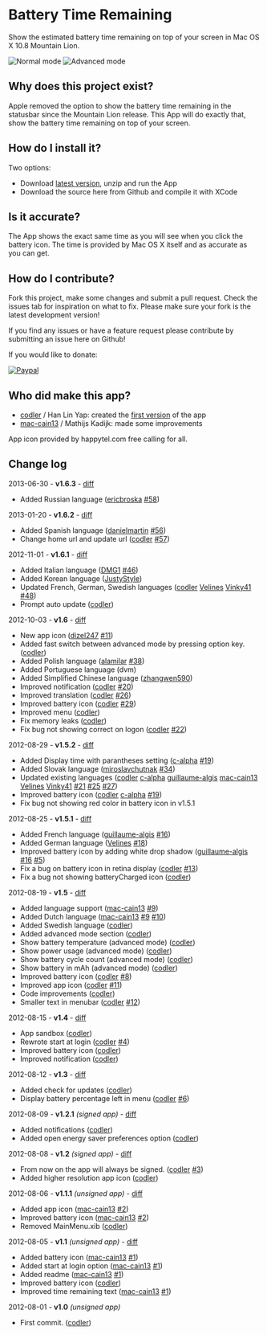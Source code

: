 Battery Time Remaining
======================

Show the estimated battery time remaining on top of your screen in Mac OS X 10.8 Mountain Lion.

![Normal mode](https://raw.github.com/codler/Battery-Time-Remaining/master/preview.png)
![Advanced mode](https://raw.github.com/codler/Battery-Time-Remaining/master/preview_advanced.png)

Why does this project exist?
-----------------------------

Apple removed the option to show the battery time remaining in the statusbar since the Mountain Lion release. This App will do exactly that, show the battery time remaining on top of your screen.

How do I install it?
--------------------

Two options:

- Download [latest version](http://yap.nu/battery-time-remaining/), unzip and run the App
- Download the source here from Github and compile it with XCode

Is it accurate?
---------------

The App shows the exact same time as you will see when you click the battery icon. The time is provided by Mac OS X itself and as accurate as you can get.

How do I contribute?
--------------------

Fork this project, make some changes and submit a pull request. Check the issues tab for inspiration on what to fix. Please make sure your fork is the latest development version!

If you find any issues or have a feature request please contribute by submitting an issue here on Github!

If you would like to donate:

[![Paypal](https://www.paypalobjects.com/en_US/i/btn/btn_donate_LG.gif)](https://www.paypal.com/cgi-bin/webscr?cmd=_donations&business=CSPZ2AF2ZX72Q&lc=SE&item_name=Battery%20Time%20Remaining&item_number=Battery%20Time%20Remaining&currency_code=SEK&bn=PP%2dDonationsBF%3abtn_donate_LG%2egif%3aNonHosted)

Who did make this app?
----------------------

* [codler](https://github.com/codler) / Han Lin Yap: created the [first version](https://github.com/codler/Battery-Time-Remaining) of the app
* [mac-cain13](https://github.com/mac-cain13) / Mathijs Kadijk: made some improvements

App icon provided by happytel.com free calling for all.

Change log
----------

2013-06-30 - **v1.6.3** - [diff](https://github.com/codler/Battery-Time-Remaining/compare/v1.6.2...v1.6.3)

* Added Russian language ([ericbroska](https://github.com/ericbroska) [#58](https://github.com/codler/Battery-Time-Remaining/pull/58))

2013-01-20 - **v1.6.2** - [diff](https://github.com/codler/Battery-Time-Remaining/compare/v1.6.1...v1.6.2)

* Added Spanish language ([danielmartin](https://github.com/danielmartin) [#56](https://github.com/codler/Battery-Time-Remaining/pull/56))
* Change home url and update url ([codler](https://github.com/codler) [#57](https://github.com/codler/Battery-Time-Remaining/issues/57))

2012-11-01 - **v1.6.1** - [diff](https://github.com/codler/Battery-Time-Remaining/compare/v1.6...v1.6.1)

* Added Italian language ([DMG1](https://github.com/DMG1) [#46](https://github.com/codler/Battery-Time-Remaining/issues/46))
* Added Korean language ([JustyStyle](https://github.com/justystyle))
* Updated French, German, Swedish languages ([codler](https://github.com/codler) [Velines](https://github.com/Velines) [Vinky41](https://github.com/Vinky41) [#48](https://github.com/codler/Battery-Time-Remaining/pull/48))
* Prompt auto update ([codler](https://github.com/codler))

2012-10-03 - **v1.6** - [diff](https://github.com/codler/Battery-Time-Remaining/compare/v1.5.2...v1.6)

* New app icon ([dizel247](https://github.com/dizel247) [#11](https://github.com/codler/Battery-Time-Remaining/issues/11))
* Added fast switch between advanced mode by pressing option key. ([codler](https://github.com/codler))
* Added Polish language ([alamilar](https://github.com/alamilar) [#38](https://github.com/codler/Battery-Time-Remaining/issues/38))
* Added Portuguese language (dvm)
* Added Simplified Chinese language ([zhangwen590](https://github.com/zhangwen590))
* Improved notification ([codler](https://github.com/codler) [#20](https://github.com/codler/Battery-Time-Remaining/issues/20))
* Improved translation ([codler](https://github.com/codler) [#26](https://github.com/codler/Battery-Time-Remaining/issues/26))
* Improved battery icon ([codler](https://github.com/codler) [#29](https://github.com/codler/Battery-Time-Remaining/issues/29))
* Improved menu ([codler](https://github.com/codler))
* Fix memory leaks ([codler](https://github.com/codler))
* Fix bug not showing correct on logon ([codler](https://github.com/codler) [#22](https://github.com/codler/Battery-Time-Remaining/issues/22))

2012-08-29 - **v1.5.2** - [diff](https://github.com/codler/Battery-Time-Remaining/compare/v1.5.1...v1.5.2)

* Added Display time with parantheses setting ([c-alpha](https://github.com/c-alpha) [#19](https://github.com/codler/Battery-Time-Remaining/pull/19))
* Added Slovak language ([miroslavchutnak](https://github.com/miroslavchutnak) [#34](https://github.com/codler/Battery-Time-Remaining/issues/34))
* Updated existing languages ([codler](https://github.com/codler) [c-alpha](https://github.com/c-alpha) [guillaume-algis](https://github.com/guillaume-algis) [mac-cain13](https://github.com/mac-cain13) [Velines](https://github.com/Velines) [Vinky41](https://github.com/Vinky41) [#21](https://github.com/codler/Battery-Time-Remaining/pull/21) [#25](https://github.com/codler/Battery-Time-Remaining/pull/25) [#27](https://github.com/codler/Battery-Time-Remaining/pull/27))
* Improved battery icon ([codler](https://github.com/codler) [c-alpha](https://github.com/c-alpha) [#19](https://github.com/codler/Battery-Time-Remaining/pull/19))
* Fix bug not showing red color in battery icon in v1.5.1

2012-08-25 - **v1.5.1** - [diff](https://github.com/codler/Battery-Time-Remaining/compare/v1.5...v1.5.1)

* Added French language ([guillaume-algis](https://github.com/guillaume-algis) [#16](https://github.com/codler/Battery-Time-Remaining/pull/16))
* Added German language ([Velines](https://github.com/Velines) [#18](https://github.com/codler/Battery-Time-Remaining/pull/18))
* Improved battery icon by adding white drop shadow ([guillaume-algis](https://github.com/guillaume-algis) [#16](https://github.com/codler/Battery-Time-Remaining/pull/16) [#5](https://github.com/codler/Battery-Time-Remaining/issues/5))
* Fix a bug on battery icon in retina display ([codler](https://github.com/codler) [#13](https://github.com/codler/Battery-Time-Remaining/issues/13))
* Fix a bug not showing batteryCharged icon  ([codler](https://github.com/codler))

2012-08-19 - **v1.5** - [diff](https://github.com/codler/Battery-Time-Remaining/compare/v1.4...v1.5)

* Added language support ([mac-cain13](https://github.com/mac-cain13) [#9](https://github.com/codler/Battery-Time-Remaining/pull/9))
* Added Dutch language ([mac-cain13](https://github.com/mac-cain13) [#9](https://github.com/codler/Battery-Time-Remaining/pull/9) [#10](https://github.com/codler/Battery-Time-Remaining/pull/10))
* Added Swedish language ([codler](https://github.com/codler))
* Added advanced mode section ([codler](https://github.com/codler))
* Show battery temperature (advanced mode) ([codler](https://github.com/codler))
* Show power usage (advanced mode) ([codler](https://github.com/codler))
* Show battery cycle count (advanced mode) ([codler](https://github.com/codler))
* Show battery in mAh (advanced mode) ([codler](https://github.com/codler))
* Improved battery icon ([codler](https://github.com/codler) [#8](https://github.com/codler/Battery-Time-Remaining/issues/8))
* Improved app icon ([codler](https://github.com/codler) [#11](https://github.com/codler/Battery-Time-Remaining/issues/11))
* Code improvements ([codler](https://github.com/codler))
* Smaller text in menubar ([codler](https://github.com/codler) [#12](https://github.com/codler/Battery-Time-Remaining/issues/12))

2012-08-15 - **v1.4** - [diff](https://github.com/codler/Battery-Time-Remaining/compare/v1.3...v1.4)

* App sandbox ([codler](https://github.com/codler))
* Rewrote start at login ([codler](https://github.com/codler) [#4](https://github.com/codler/Battery-Time-Remaining/issues/4))
* Improved battery icon ([codler](https://github.com/codler))
* Improved notification ([codler](https://github.com/codler))

2012-08-12 - **v1.3** - [diff](https://github.com/codler/Battery-Time-Remaining/compare/v1.2.1...v1.3)

* Added check for updates ([codler](https://github.com/codler))
* Display battery percentage left in menu ([codler](https://github.com/codler) [#6](https://github.com/codler/Battery-Time-Remaining/issues/6))

2012-08-09 - **v1.2.1** *(signed app)* - [diff](https://github.com/codler/Battery-Time-Remaining/compare/v1.2...v1.2.1)

* Added notifications ([codler](https://github.com/codler))
* Added open energy saver preferences option ([codler](https://github.com/codler))

2012-08-08 - **v1.2** *(signed app)* - [diff](https://github.com/codler/Battery-Time-Remaining/compare/v1.1.1...v1.2)

* From now on the app will always be signed. ([codler](https://github.com/codler) [#3](https://github.com/codler/Battery-Time-Remaining/issues/3))
* Added higher resolution app icon ([codler](https://github.com/codler))

2012-08-06 - **v1.1.1** *(unsigned app)* - [diff](https://github.com/codler/Battery-Time-Remaining/compare/v1.1...v1.1.1)

* Added app icon ([mac-cain13](https://github.com/mac-cain13) [#2](https://github.com/codler/Battery-Time-Remaining/pull/2))
* Improved battery icon ([mac-cain13](https://github.com/mac-cain13) [#2](https://github.com/codler/Battery-Time-Remaining/pull/2))
* Removed MainMenu.xib ([codler](https://github.com/codler))

2012-08-05 - **v1.1** *(unsigned app)* - [diff](https://github.com/codler/Battery-Time-Remaining/compare/v1.0...v1.1)

* Added battery icon ([mac-cain13](https://github.com/mac-cain13) [#1](https://github.com/codler/Battery-Time-Remaining/pull/1))
* Added start at login option ([mac-cain13](https://github.com/mac-cain13) [#1](https://github.com/codler/Battery-Time-Remaining/pull/1))
* Added readme ([mac-cain13](https://github.com/mac-cain13) [#1](https://github.com/codler/Battery-Time-Remaining/pull/1))
* Improved battery icon ([codler](https://github.com/codler))
* Improved time remaining text ([mac-cain13](https://github.com/mac-cain13) [#1](https://github.com/codler/Battery-Time-Remaining/pull/1))

2012-08-01 - **v1.0** *(unsigned app)*

* First commit. ([codler](https://github.com/codler))